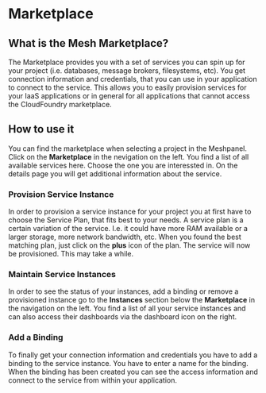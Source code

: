 # Marketplace

## What is the Mesh Marketplace?

The Marketplace provides you with a set of services you can spin up for your project (i.e. databases, message brokers, filesystems, etc). You get connection information and credentials, that you can use in your application to connect to the service. This allows you to easily provision services for your IaaS applications or in general for all applications that cannot access the CloudFoundry marketplace.

## How to use it

You can find the marketplace when selecting a project in the Meshpanel. Click on the **Marketplace** in the nevigation on the left. You find a list of all available services here. Choose the one you are interessted in. On the details page you will get additional information about the service.

### Provision Service Instance

In order to provision a service instance for your project you at first have to choose the Service Plan, that fits best to your needs. A service plan is a certain variation of the service. I.e. it could have more RAM available or a larger storage, more network bandwidth, etc. When you found the best matching plan, just click on the **plus** icon of the plan. The service will now be provisioned. This may take a while.

### Maintain Service Instances

In order to see the status of your instances, add a binding or remove a provisioned instance go to the **Instances** section below the **Marketplace** in the navigation on the left. You find a list of all your service instances and can also access their dashboards via the dashboard icon on the right.

### Add a Binding

To finally get your connection information and credentials you have to add a binding to the service instance. You have to enter a name for the binding. When the binding has been created you can see the access information and connect to the service from within your application.